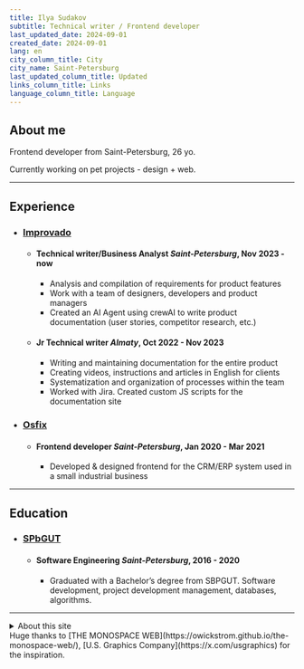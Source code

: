 ```yaml
---
title: Ilya Sudakov
subtitle: Technical writer / Frontend developer
last_updated_date: 2024-09-01
created_date: 2024-09-01
lang: en
city_column_title: City
city_name: Saint-Petersburg
last_updated_column_title: Updated
links_column_title: Links
language_column_title: Language
---
```


## About me

Frontend developer from Saint-Petersburg, 26 yo.

Currently working on pet projects - design + web.

---

## Experience

<section class="experience-list">

- ### [Improvado](https://improvado.io)
  - #### <span>Technical writer/Business Analyst</span> <span>_Saint-Petersburg_, Nov 2023 - now</span>
    - Analysis and compilation of requirements for product features
    - Work with a team of designers, developers and product managers
    - Created an AI Agent using crewAI to write product documentation (user stories, competitor research, etc.)
  - #### <span>Jr Technical writer</span> <span>_Almaty_, Oct 2022 - Nov 2023</span>
    - Writing and maintaining documentation for the entire product
    - Creating videos, instructions and articles in English for clients
    - Systematization and organization of processes within the team
    - Worked with Jira. Created custom JS scripts for the documentation site
- ### [Osfix](https://osfix.ru)
  - #### <span>Frontend developer</span> <span>_Saint-Petersburg_, Jan 2020 - Mar 2021</span>
    - Developed & designed frontend for the CRM/ERP system used in a small industrial business

</section>

---

## Education

<section class="experience-list">

- ### [SPbGUT](https://sut.ru)
  - #### <span>Software Engineering</span> <span>_Saint-Petersburg_, 2016 - 2020</span>
    - Graduated with a Bachelor’s degree from SBPGUT. Software development, project development management, databases, algorithms.

</section>

---

<details>
    <summary>About this site</summary>
    <ul>
        <li>Code: [GitHub](https://github.com/ilyasudakov/monospace)</li>
        <li>[Pandoc CLI](https://github.com/jgm/pandoc) for converting Markdown -> HTML</li>
        <li>0 frameworks for page rendering, only HTML and CSS</li>
    </ul>
</details>

<footer>
Huge thanks to [THE MONOSPACE WEB](https://owickstrom.github.io/the-monospace-web/), [U.S. Graphics Company](https://x.com/usgraphics) for the inspiration.
</footer>
